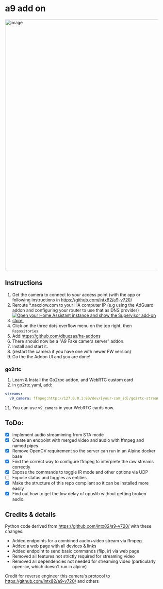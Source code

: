# a9 add on

<img width="826" alt="image" src="https://github.com/dbuezas/a9-camera-ha-add-on/assets/777196/8ea61525-02b7-40ac-8853-0c2f63285a2d">

## Instructions

1. Get the camera to connect to your access point (with the app or following instructions in https://github.com/intx82/a9-v720)
2. Reroute \*.naxclow.com to your HA computer IP (e.g using the AdGuard addon and configuring your router to use that as DNS provider)
3. [![Open your Home Assistant instance and show the Supervisor add-on store.](https://my.home-assistant.io/badges/supervisor_store.svg)](https://my.home-assistant.io/redirect/supervisor_store/)
4. Click on the three dots overflow menu on the top right, then `Repositories`
5. Add https://github.com/dbuezas/ha-addons
6. There should now be a "A9 Fake camera server" addon.
7. Install and start it.
8. (restart the camera if you have one with newer FW version)
9. Go the the Addon UI and you are done!

### go2rtc

1. Learn & Install the Go2rpc addon, and WebRTC custom card
2. in go2rtc.yaml, add:

```yaml
streams:
  v9_camera: ffmpeg:http://127.0.0.1:80/dev/[your-cam_id]/go2rtc-stream#video=h264#audio=copy
```

11. You can use `v9_camera` in your WebRTC cards now.

## ToDo:

- [x] Implement audio streamiming from STA mode
- [x] Create an endpoint with merged video and audio with ffmpeg and named pipes
- [x] Remove OpenCV requirement so the server can run in an Alpine docker base
- [x] Find the correct way to configure ffmpeg to interprete the raw streams correctly
- [x] Expose the commands to toggle IR mode and other options via UDP
- [ ] Expose status and toggles as entities
- [x] Make the structure of this repo compliant so it can be installed more easily
- [x] Find out how to get the low delay of opuslib without getting broken audio.

## Credits & details

Python code derived from https://github.com/intx82/a9-v720/ with these changes:

- Added endpoints for a combined audio+video stream via ffmpeg
- Added a web page with all devices & links
- Added endpoint to send basic commands (flip, ir) via web page
- Removed all features not strictly required for streaming video
- Removed all dependencies not needed for streaming video (particularly open-cv, which doesn't run in alpine)

Credit for reverse engineer this camera's protocol to https://github.com/intx82/a9-v720/ and others
